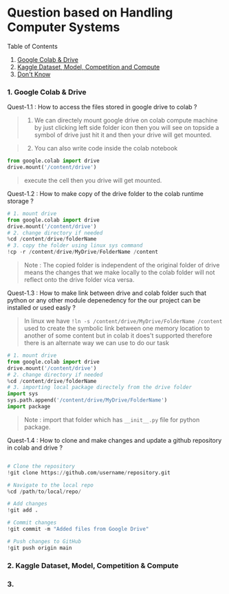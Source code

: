 # Question based on Handling Computer Systems

Table of Contents
1. [Google Colab & Drive](#1-google-colab--drive)
2. [Kaggle Dataset, Model, Competition and Compute](#2-kaggle-dataset-model-competition--compute)
3. [Don't Know](#)





### 1. Google Colab & Drive

Quest-1.1 : How to access the files stored in google drive to colab ?
> 1. We can directely mount google drive on colab compute machine by just clicking left side folder icon then you will see on topside a symbol of drive just hit it and then your drive will get mounted.

> 2. You can also write code inside the colab notebook 
```python
from google.colab import drive
drive.mount('/content/drive')
```
> execute the cell then you drive will get mounted.

Quest-1.2 : How to make copy of the drive folder to the colab runtime storage ?
```python
# 1. mount drive
from google.colab import drive
drive.mount('/content/drive')
# 2. change directory if needed
%cd /content/drive/folderName
# 3. copy the folder using linux sys command
!cp -r /content/drive/MyDrive/FolderName /content

```
> Note : The copied folder is independent of the original folder of drive means the changes that we make locally to the colab folder will not reflect onto the drive folder vica versa.

Quest-1.3 : How to make link between drive and colab folder such that python or any other module depenedency for the our project can be installed or used easly ?
> In linux we have `!ln -s /content/drive/MyDrive/FolderName /content` used to create the symbolic link between one memory location to another of some content but in colab it does't supported therefore there is an alternate way we can use to do our task
```python
# 1. mount drive
from google.colab import drive
drive.mount('/content/drive')
# 2. change directory if needed
%cd /content/drive/folderName
# 3. importing local package directely from the drive folder
import sys
sys.path.append('/content/drive/MyDrive/FolderName')
import package

```
> Note : import that folder which has `__init__.py` file for python package.


Quest-1.4 : How to clone and make changes and update a github repository in colab and drive ?
```python

# Clone the repository
!git clone https://github.com/username/repository.git

# Navigate to the local repo
%cd /path/to/local/repo/

# Add changes
!git add .

# Commit changes
!git commit -m "Added files from Google Drive"

# Push changes to GitHub
!git push origin main

```




















### 2. Kaggle Dataset, Model, Competition & Compute


### 3. 